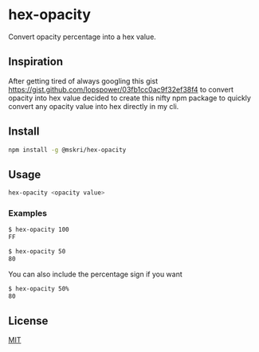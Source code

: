 # hex-opacity

Convert opacity percentage into a hex value.

## Inspiration

After getting tired of always googling this gist https://gist.github.com/lopspower/03fb1cc0ac9f32ef38f4 to convert opacity into hex value decided to create this nifty npm package to quickly convert any opacity value into hex directly in my cli.

## Install

```bash
npm install -g @mskri/hex-opacity
```

## Usage

```bash
hex-opacity <opacity value>
```

### Examples

```bash
$ hex-opacity 100
FF

$ hex-opacity 50
80
```

You can also include the percentage sign if you want

```bash
$ hex-opacity 50%
80
```

## License

[MIT](https://github.com/mskri/hex-opacity/blob/master/LICENSE)

